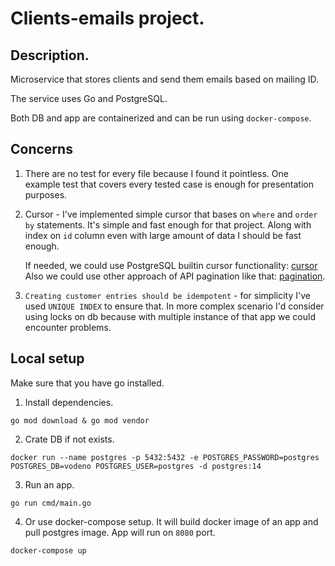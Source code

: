 # Clients-emails project.


## Description.
Microservice that stores clients and send them emails based on mailing ID. 

The service uses Go and PostgreSQL.

Both DB and app are containerized and can be run using `docker-compose`.

## Concerns
1. There are no test for every file because I found it pointless. One example test that covers 
   every tested case is enough for presentation purposes.
2. Cursor - I've implemented simple cursor that bases on `where` and `order by` statements.
   It's simple and fast enough for that project. Along with index on `id` column
   even with large amount of data I should be fast enough.
   
   If needed, we could use PostgreSQL builtin cursor functionality: [cursor](https://www.postgresql.org/docs/9.2/plpgsql-cursors.html)
   Also we could use other approach of API pagination like that: [pagination](https://ignaciochiazzo.medium.com/paginating-requests-in-apis-d4883d4c1c4c#:~:text=Most%20of%20the%20use%20cases,%2C%20and%20Cursor%2Dbased%20Pagination.).
3. `Creating customer entries should be idempotent` - for simplicity I've used `UNIQUE INDEX` to ensure that.
   In more complex scenario I'd consider using locks on db because with multiple 
   instance of that app we could encounter problems.
   
## Local setup

Make sure that you have go installed.

1. Install dependencies.
```shell
go mod download & go mod vendor
```

2. Crate DB if not exists.
```shell
docker run --name postgres -p 5432:5432 -e POSTGRES_PASSWORD=postgres POSTGRES_DB=vodeno POSTGRES_USER=postgres -d postgres:14
```

3. Run an app.
```shell
go run cmd/main.go
```

4. Or use docker-compose setup. It will build docker image of an app and pull postgres image. App will run on `8080` port.
```shell
docker-compose up
```